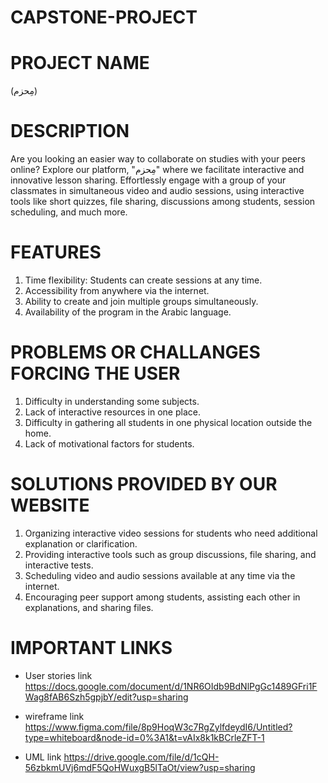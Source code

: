 # CAPSTONE-PROJECT


# PROJECT NAME 
(مِحزم)


# DESCRIPTION 
Are you looking an easier way to collaborate on studies with your peers online? Explore our platform, 
"مِحزم" where we facilitate interactive and innovative lesson sharing. Effortlessly engage with a
group of your classmates in simultaneous video and audio sessions, using interactive tools like short quizzes,
file sharing, discussions among students, session scheduling, and much more.


# FEATURES 
1. Time flexibility: Students can create sessions at any time.
2. Accessibility from anywhere via the internet.
3. Ability to create and join multiple groups simultaneously.
4. Availability of the program in the Arabic language.


# PROBLEMS OR CHALLANGES FORCING THE USER 
1. Difficulty in understanding some subjects.
2. Lack of interactive resources in one place.
3. Difficulty in gathering all students in one physical location outside the home.
4. Lack of motivational factors for students.


# SOLUTIONS PROVIDED BY OUR WEBSITE 
1. Organizing interactive video sessions for students who need additional explanation or clarification.
2. Providing interactive tools such as group discussions, file sharing, and interactive tests.
3. Scheduling video and audio sessions available at any time via the internet.
4. Encouraging peer support among students, assisting each other in explanations, and sharing files.



# IMPORTANT LINKS #

- User stories  link
https://docs.google.com/document/d/1NR6OIdb9BdNlPgGc1489GFri1FWag8fAB6Szh5gpjbY/edit?usp=sharing 

- wireframe link
https://www.figma.com/file/8p9HoqW3c7RgZylfdeydI6/Untitled?type=whiteboard&node-id=0%3A1&t=vAIx8k1kBCrleZFT-1

- UML link
https://drive.google.com/file/d/1cQH-56zbkmUVj6mdF5QoHWuxgB5lTaOt/view?usp=sharing
